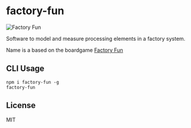 # factory-fun

![Factory Fun](https://cf.geekdo-images.com/original/img/c4bBs2aWEiaX2WaXANMenft4H48=/0x0/pic802170.jpg)

Software to model and measure processing elements in a factory system.

Name is a based on the boardgame [Factory Fun](https://boardgamegeek.com/boardgame/24417/factory-fun)

## CLI Usage

    npm i factory-fun -g
    factory-fun

## License

MIT
